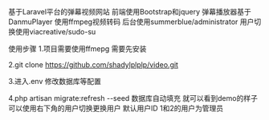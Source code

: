 基于Laravel平台的弹幕视频网站 
前端使用Bootstrap和jquery 
弹幕播放器基于DanmuPlayer 
使用ffmpeg视频转码
后台使用summerblue/administrator
用户切换使用viacreative/sudo-su

使用步骤
1.项目需要使用ffmepg 需要先安装

2.git clone https://github.com/shadylplplp/video.git

3.进入.env  修改数据库等配置

4.php artisan migrate:refresh --seed 数据库自动填充 就可以看到demo的样子 
可以使用右下角的用户切换更换用户 默认用户ID 1和2的用户为管理员